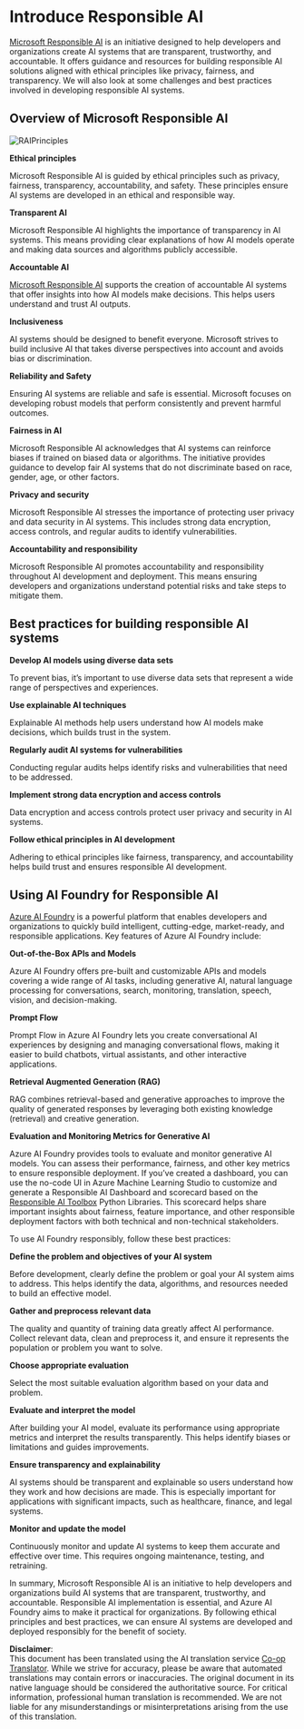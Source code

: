 <!--
CO_OP_TRANSLATOR_METADATA:
{
  "original_hash": "805b96b20152936d8f4c587d90d6e06e",
  "translation_date": "2025-07-09T19:37:53+00:00",
  "source_file": "md/01.Introduction/05/ResponsibleAI.md",
  "language_code": "en"
}
-->
# **Introduce Responsible AI**

[Microsoft Responsible AI](https://www.microsoft.com/ai/responsible-ai?WT.mc_id=aiml-138114-kinfeylo) is an initiative designed to help developers and organizations create AI systems that are transparent, trustworthy, and accountable. It offers guidance and resources for building responsible AI solutions aligned with ethical principles like privacy, fairness, and transparency. We will also look at some challenges and best practices involved in developing responsible AI systems.

## Overview of Microsoft Responsible AI 

![RAIPrinciples](../../../../../imgs/01/05/RAI/RAIPrinciples.png)

**Ethical principles** 

Microsoft Responsible AI is guided by ethical principles such as privacy, fairness, transparency, accountability, and safety. These principles ensure AI systems are developed in an ethical and responsible way.

**Transparent AI**

Microsoft Responsible AI highlights the importance of transparency in AI systems. This means providing clear explanations of how AI models operate and making data sources and algorithms publicly accessible.

**Accountable AI** 

[Microsoft Responsible AI](https://www.microsoft.com/ai/responsible-ai?WT.mc_id=aiml-138114-kinfeylo) supports the creation of accountable AI systems that offer insights into how AI models make decisions. This helps users understand and trust AI outputs.

**Inclusiveness** 

AI systems should be designed to benefit everyone. Microsoft strives to build inclusive AI that takes diverse perspectives into account and avoids bias or discrimination.

**Reliability and Safety**

Ensuring AI systems are reliable and safe is essential. Microsoft focuses on developing robust models that perform consistently and prevent harmful outcomes.

**Fairness in AI** 

Microsoft Responsible AI acknowledges that AI systems can reinforce biases if trained on biased data or algorithms. The initiative provides guidance to develop fair AI systems that do not discriminate based on race, gender, age, or other factors.

**Privacy and security** 

Microsoft Responsible AI stresses the importance of protecting user privacy and data security in AI systems. This includes strong data encryption, access controls, and regular audits to identify vulnerabilities.

**Accountability and responsibility** 

Microsoft Responsible AI promotes accountability and responsibility throughout AI development and deployment. This means ensuring developers and organizations understand potential risks and take steps to mitigate them.

## Best practices for building responsible AI systems

**Develop AI models using diverse data sets** 

To prevent bias, it’s important to use diverse data sets that represent a wide range of perspectives and experiences.

**Use explainable AI techniques** 

Explainable AI methods help users understand how AI models make decisions, which builds trust in the system.

**Regularly audit AI systems for vulnerabilities** 

Conducting regular audits helps identify risks and vulnerabilities that need to be addressed.

**Implement strong data encryption and access controls** 

Data encryption and access controls protect user privacy and security in AI systems.

**Follow ethical principles in AI development** 

Adhering to ethical principles like fairness, transparency, and accountability helps build trust and ensures responsible AI development.

## Using AI Foundry for Responsible AI 

[Azure AI Foundry](https://ai.azure.com?WT.mc_id=aiml-138114-kinfeylo) is a powerful platform that enables developers and organizations to quickly build intelligent, cutting-edge, market-ready, and responsible applications. Key features of Azure AI Foundry include:

**Out-of-the-Box APIs and Models** 

Azure AI Foundry offers pre-built and customizable APIs and models covering a wide range of AI tasks, including generative AI, natural language processing for conversations, search, monitoring, translation, speech, vision, and decision-making.

**Prompt Flow** 

Prompt Flow in Azure AI Foundry lets you create conversational AI experiences by designing and managing conversational flows, making it easier to build chatbots, virtual assistants, and other interactive applications.

**Retrieval Augmented Generation (RAG)** 

RAG combines retrieval-based and generative approaches to improve the quality of generated responses by leveraging both existing knowledge (retrieval) and creative generation.

**Evaluation and Monitoring Metrics for Generative AI** 

Azure AI Foundry provides tools to evaluate and monitor generative AI models. You can assess their performance, fairness, and other key metrics to ensure responsible deployment. If you’ve created a dashboard, you can use the no-code UI in Azure Machine Learning Studio to customize and generate a Responsible AI Dashboard and scorecard based on the [Responsible AI Toolbox](https://responsibleaitoolbox.ai/?WT.mc_id=aiml-138114-kinfeylo) Python Libraries. This scorecard helps share important insights about fairness, feature importance, and other responsible deployment factors with both technical and non-technical stakeholders.

To use AI Foundry responsibly, follow these best practices:

**Define the problem and objectives of your AI system**

Before development, clearly define the problem or goal your AI system aims to address. This helps identify the data, algorithms, and resources needed to build an effective model.

**Gather and preprocess relevant data** 

The quality and quantity of training data greatly affect AI performance. Collect relevant data, clean and preprocess it, and ensure it represents the population or problem you want to solve.

**Choose appropriate evaluation** 

Select the most suitable evaluation algorithm based on your data and problem.

**Evaluate and interpret the model** 

After building your AI model, evaluate its performance using appropriate metrics and interpret the results transparently. This helps identify biases or limitations and guides improvements.

**Ensure transparency and explainability** 

AI systems should be transparent and explainable so users understand how they work and how decisions are made. This is especially important for applications with significant impacts, such as healthcare, finance, and legal systems.

**Monitor and update the model** 

Continuously monitor and update AI systems to keep them accurate and effective over time. This requires ongoing maintenance, testing, and retraining.

In summary, Microsoft Responsible AI is an initiative to help developers and organizations build AI systems that are transparent, trustworthy, and accountable. Responsible AI implementation is essential, and Azure AI Foundry aims to make it practical for organizations. By following ethical principles and best practices, we can ensure AI systems are developed and deployed responsibly for the benefit of society.

**Disclaimer**:  
This document has been translated using the AI translation service [Co-op Translator](https://github.com/Azure/co-op-translator). While we strive for accuracy, please be aware that automated translations may contain errors or inaccuracies. The original document in its native language should be considered the authoritative source. For critical information, professional human translation is recommended. We are not liable for any misunderstandings or misinterpretations arising from the use of this translation.